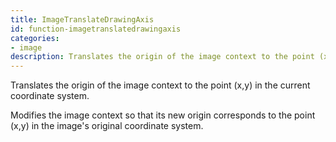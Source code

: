 ```yaml
---
title: ImageTranslateDrawingAxis
id: function-imagetranslatedrawingaxis
categories:
- image
description: Translates the origin of the image context to the point (x,y) in the current coordinate system.
---
```


Translates the origin of the image context to the point (x,y) in the current coordinate system.

Modifies the image context so that its new origin corresponds to the point (x,y) in the image's original coordinate system.
